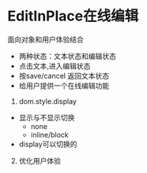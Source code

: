 # EditInPlace在线编辑
面向对象和用户体验结合

- 两种状态：文本状态和编辑状态
- 点击文本,进入编辑状态
- 按save/cancel 返回文本状态
- 给用户提供一个在线编辑功能

1. dom.style.display
- 显示与不显示切换
    - none
    - inline/block
- display可以切换的

2. 优化用户体验
    